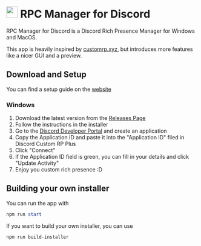 # <img src="https://file.strassburger.org/discordCustomRPlogoPng.png" height="30px"> RPC Manager for Discord

RPC Manager for Discord is a Discord Rich Presence Manager for Windows and MacOS.

This app is heavily inspired by [customrp.xyz](https://www.customrp.xyz/), but introduces more features like a nicer GUI and a preview.

## Download and Setup

You can find a setup guide on the [website](https://tools.strassburger.org/discordrp)

### Windows

1. Download the latest version from the [Releases Page](https://github.com/KartoffelChipss/discord-rp/releases)
2. Follow the instructions in the installer
3. Go to the [Discord Developer Portal](https://discord.com/developers/applications) and create an application
4. Copy the Application ID and paste it into the "Application ID" filed in Discord Custom RP Plus
5. Click "Connect"
6. If the Application ID field is green, you can fill in your details and click "Update Activity"
7. Enjoy you custom rich presence :D

## Building your own installer

You can run the app with

```powershell
npm run start
```

If you want to build your own installer, you can use

```powershell
npm run build-installer 
```

